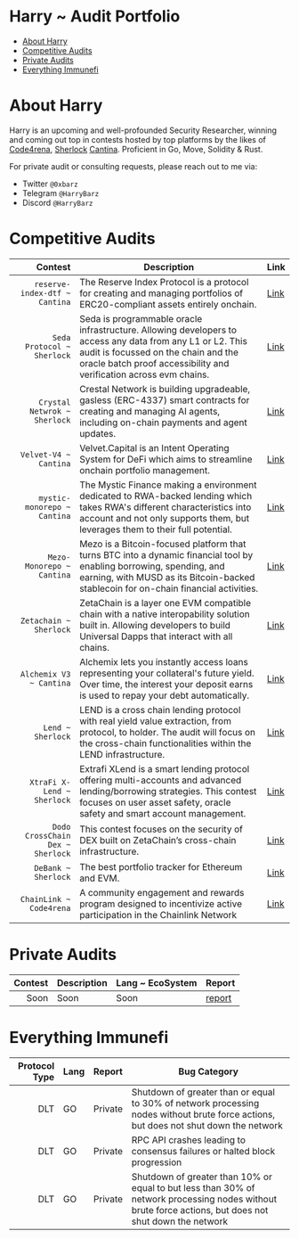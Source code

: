 # Harry ~ Audit Portfolio 
- [About Harry](https://github.com/HarryBarz/HarryBarz-Audits/blob/main/README.md#about-harry)
- [Competitive Audits](https://github.com/HarryBarz/HarryBarz-Audits/edit/main/README.md#competitive-audits)
- [Private Audits](https://github.com/HarryBarz/HarryBarz-Audits/edit/main/README.md#private-audits)
- [Everything Immunefi](https://github.com/HarryBarz/HarryBarz-Audits/edit/main/README.md#everything-immunefi)

# About Harry
Harry is an upcoming and well-profounded Security Researcher, winning and coming out top in contests hosted by top platforms by the likes of [Code4rena](https://code4rena.com/), [Sherlock](https://audits.sherlock.xyz/) [Cantina](https://cantina.xyz/). Proficient in Go, Move, Solidity & Rust.

For private audit or consulting requests, please reach out to me via:
- Twitter `@0xbarz`
- Telegram `@HarryBarz`
- Discord `@HarryBarz`
 
# Competitive Audits
| Contest | Description | Link |
|-----:|-----|-----|
| `reserve-index-dtf ~ Cantina` | The Reserve Index Protocol is a protocol for creating and managing portfolios of ERC20-compliant assets entirely onchain.| [Link](https://cantina.xyz/code/9dfca0bc-a7bf-482e-a3df-4eb861f55c4f/overview) |
| `Seda Protocol ~ Sherlock` | Seda is programmable oracle infrastructure. Allowing developers to access any data from any L1 or L2. This audit is focussed on the chain and the oracle batch proof accessibility and verification across evm chains. | [Link](https://audits.sherlock.xyz/contests/729) |
| `Crystal Netwrok ~ Sherlock` | Crestal Network is building upgradeable, gasless (ERC-4337) smart contracts for creating and managing AI agents, including on-chain payments and agent updates.| [Link](https://audits.sherlock.xyz/contests/755) |
| `Velvet-V4 ~ Cantina` | Velvet.Capital is an Intent Operating System for DeFi which aims to streamline onchain portfolio management.| [Link](https://cantina.xyz/code/8cf9c7a0-a7a6-446a-8577-1e2c254eb5a8/overview) |
| `mystic-monorepo ~ Cantina` | The Mystic Finance making a environment dedicated to RWA-backed lending which takes RWA's different characteristics into account and not only supports them, but leverages them to their full potential.| [Link](https://cantina.xyz/code/c160af78-28f8-47f7-9926-889b3864c6d8/overview) |
| `Mezo-Monorepo ~ Cantina` | Mezo is a Bitcoin-focused platform that turns BTC into a dynamic financial tool by enabling borrowing, spending, and earning, with MUSD as its Bitcoin-backed stablecoin for on-chain financial activities. | [Link](https://cantina.xyz/code/e757364c-1f68-4ec5-94f6-c6b3c2e80c6d/overview) |
| `Zetachain ~ Sherlock` | ZetaChain is a layer one EVM compatible chain with a native interopability solution built in. Allowing developers to build Universal Dapps that interact with all chains. | [Link](https://audits.sherlock.xyz/contests/857) |
| `Alchemix V3 ~ Cantina` | Alchemix lets you instantly access loans representing your collateral's future yield. Over time, the interest your deposit earns is used to repay your debt automatically.  | [Link](https://cantina.xyz/code/e68909e6-3491-4a94-a707-ecf0c89cf72a/overview) |
| `Lend ~ Sherlock` | LEND is a cross chain lending protocol with real yield value extraction, from protocol, to holder. The audit will focus on the cross-chain functionalities within the LEND infrastructure. | [Link](https://audits.sherlock.xyz/contests/908) |
| `XtraFi X-Lend ~ Sherlock` | Extrafi XLend is a smart lending protocol offering multi-accounts and advanced lending/borrowing strategies. This contest focuses on user asset safety, oracle safety and smart account management. | [Link](https://audits.sherlock.xyz/contests/826) |
| `Dodo CrossChain Dex ~ Sherlock` | This contest focuses on the security of DEX built on ZetaChain’s cross-chain infrastructure. | [Link](https://audits.sherlock.xyz/contests/991) |
| `DeBank ~ Sherlock` | The best portfolio tracker for Ethereum and EVM. | [Link](https://audits.sherlock.xyz/contests/1044) |
| `ChainLink ~ Code4rena` | A community engagement and rewards program designed to incentivize active participation in the Chainlink Network | [Link](https://code4rena.com/audits/2025-06-chainlink-rewards) |




# Private Audits

| Contest | Description | Lang ~ EcoSystem | Report |
|-----:|----|-----|-----|
| Soon | Soon | Soon | [report](https://github.com/soon) |


# Everything Immunefi
| Protocol Type |  Lang  | Report | Bug Category |
|-----:|----|-----|-----|
| DLT | GO | Private | Shutdown of greater than or equal to 30% of network processing nodes without brute force actions, but does not shut down the network |
| DLT | GO | Private | RPC API crashes leading to consensus failures or halted block progression |
| DLT | GO | Private | Shutdown of greater than 10% or equal to but less than 30% of network processing nodes without brute force actions, but does not shut down the network |




